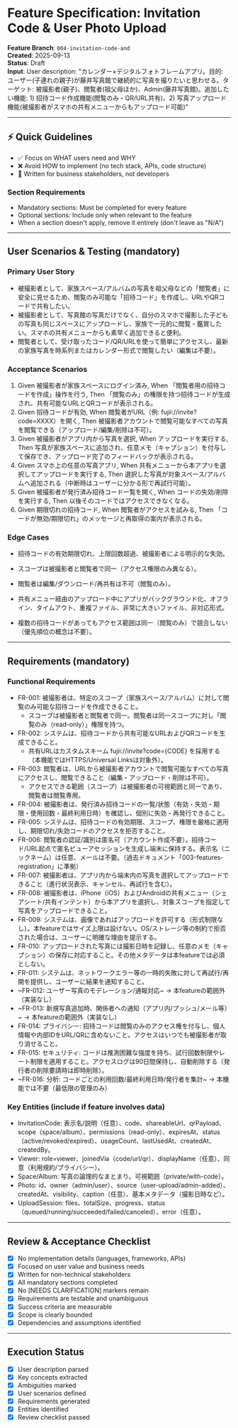 # Feature Specification: Invitation Code & User Photo Upload

**Feature Branch**: `004-invitation-code-and`  
**Created**: 2025-09-13  
**Status**: Draft  
**Input**: User description: "カレンダー×デジタルフォトフレームアプリ。目的: ユーザー(子連れの親子)が藤井写真館で継続的に写真を撮りたいと思わせる。ターゲット: 被撮影者(親子)、閲覧者(祖父母ほか)、Admin(藤井写真館)。追加したい機能: 1) 招待コード作成機能(閲覧のみ・QR/URL共有)、2) 写真アップロード機能(被撮影者がスマホの共有メニューからもアップロード可能)"

---

## ⚡ Quick Guidelines
- ✅ Focus on WHAT users need and WHY
- ❌ Avoid HOW to implement (no tech stack, APIs, code structure)
- 👥 Written for business stakeholders, not developers

### Section Requirements
- Mandatory sections: Must be completed for every feature
- Optional sections: Include only when relevant to the feature
- When a section doesn't apply, remove it entirely (don't leave as "N/A")

---

## User Scenarios & Testing (mandatory)

### Primary User Story
- 被撮影者として、家族スペース/アルバムの写真を祖父母などの「閲覧者」に安全に見せるため、閲覧のみ可能な「招待コード」を作成し、URLやQRコードで共有したい。
- 被撮影者として、写真館の写真だけでなく、自分のスマホで撮影した子どもの写真も同じスペースにアップロードし、家族で一元的に閲覧・鑑賞したい。スマホの共有メニューからも素早く追加できると便利。
- 閲覧者として、受け取ったコード/QR/URLを使って簡単にアクセスし、最新の家族写真を時系列またはカレンダー形式で閲覧したい（編集は不要）。
 

### Acceptance Scenarios
1. Given 被撮影者が家族スペースにログイン済み, When 「閲覧者用の招待コードを作成」操作を行う, Then 「閲覧のみ」の権限を持つ招待コードが生成され、共有可能なURLとQRコードが表示される。
2. Given 招待コードが有効, When 閲覧者がURL（例: fujii://invite?code=XXXX）を開く, Then 被撮影者アカウントで閲覧可能なすべての写真を閲覧できる（アップロード/編集/削除は不可）。
3. Given 被撮影者がアプリ内から写真を選択, When アップロードを実行する, Then 写真が家族スペースに追加され、任意メモ（キャプション）を付与して保存でき、アップロード完了のフィードバックが表示される。
4. Given スマホ上の任意の写真アプリ, When 共有メニューから本アプリを選択してアップロードを実行する, Then 選択した写真が対象スペース/アルバムへ追加される（中断時はユーザーに分かる形で再試行可能）。
5. Given 被撮影者が発行済み招待コード一覧を開く, When コードの失効/削除を実行する, Then 以後そのコードではアクセスできなくなる。
6. Given 期限切れの招待コード, When 閲覧者がアクセスを試みる, Then 「コードが無効/期限切れ」のメッセージと再取得の案内が表示される。

### Edge Cases
- 招待コードの有効期限切れ、上限回数超過、被撮影者による明示的な失効。
- スコープは被撮影者と閲覧者で同一（アクセス権限のみ異なる）。
- 閲覧者は編集/ダウンロード/再共有は不可（閲覧のみ）。
- 共有メニュー経由のアップロード中にアプリがバックグラウンド化、オフライン、タイムアウト、重複ファイル、非常に大きいファイル、非対応形式。
 
- 複数の招待コードがあってもアクセス範囲は同一（閲覧のみ）で競合しない（優先順位の概念は不要）。

---

## Requirements (mandatory)

### Functional Requirements
- FR-001: 被撮影者は、特定のスコープ（家族スペース/アルバム）に対して閲覧のみ可能な招待コードを作成できること。
	- スコープは被撮影者と閲覧者で同一。閲覧者は同一スコープに対し「閲覧のみ（read-only）」権限を持つ。
- FR-002: システムは、招待コードから共有可能なURLおよびQRコードを生成できること。
	- 共有URLはカスタムスキーム fujii://invite?code={CODE} を採用する（本機能ではHTTPS/Universal Linksは対象外）。
- FR-003: 閲覧者は、URLから被撮影者アカウントで閲覧可能なすべての写真にアクセスし、閲覧できること（編集・アップロード・削除は不可）。
	- アクセスできる範囲（スコープ）は被撮影者の可視範囲と同一であり、閲覧者は閲覧専用。
- FR-004: 被撮影者は、発行済み招待コードの一覧/状態（有効・失効・期限・使用回数・最終利用日時）を確認し、個別に失効・再発行できること。
- FR-005: システムは、招待コードの有効期限、スコープ、権限を厳格に適用し、期限切れ/失効コードのアクセスを拒否すること。
- FR-006: 閲覧者の認証/識別は匿名可（アカウント作成不要）。招待コード/URL起点で匿名ビューアセッションを生成し端末に保持する。表示名（ニックネーム）は任意、メールは不要。（過去ドキュメント「003-features-registration」に準拠）
- FR-007: 被撮影者は、アプリ内から端末内の写真を選択してアップロードできること（進行状況表示、キャンセル、再試行を含む）。
- FR-008: 被撮影者は、iPhone（iOS）およびAndroidの共有メニュー（シェアシート/共有インテント）から本アプリを選択し、対象スコープを指定して写真をアップロードできること。
- FR-009: システムは、画像であればアップロードを許可する（形式制限なし）。本featureではサイズ上限は設けない。OS/ストレージ等の制約で拒否された場合は、ユーザーに明確な理由を提示する。
- FR-010: アップロードされた写真には撮影日時を記録し、任意のメモ（キャプション）の保存に対応すること。その他メタデータは本featureでは必須としない。
- FR-011: システムは、ネットワークエラー等の一時的失敗に対して再試行/再開を提供し、ユーザーに結果を通知すること。
- ~FR-012: ユーザー写真のモデレーション/通報対応~ → 本featureの範囲外（実装なし）
- ~FR-013: 新規写真追加時、関係者への通知（アプリ内/プッシュ/メール等）~ → 本featureの範囲外（実装なし）
- FR-014: プライバシー: 招待コードは閲覧のみのアクセス権を付与し、個人情報や内部IDをURL/QRに含めないこと。アクセスはいつでも被撮影者が取り消せること。
- FR-015: セキュリティ: コードは推測困難な強度を持ち、試行回数制限やレート制限を適用すること。アクセスログは90日間保持し、自動削除する（発行者の削除要請時は即時削除）。
- ~FR-016: 分析: コードごとの利用回数/最終利用日時/発行者を集計~ → 本機能では不要（最低限の管理のみ）

### Key Entities (include if feature involves data)
- InvitationCode: 表示名/説明（任意）、code、shareableUrl、qrPayload、scope（space/album）、permissions（read-only）、expiresAt、status（active/revoked/expired）、usageCount、lastUsedAt、createdAt、createdBy。
- Viewer: role=viewer、joinedVia（code/url/qr）、displayName（任意）、同意（利用規約/プライバシー）。
- Space/Album: 写真の論理的なまとまり。可視範囲（private/with-code）。
- Photo: id、owner（admin/user）、source（user-upload/admin-added）、createdAt、visibility、caption（任意）、基本メタデータ（撮影日時など）。
- UploadSession: files、totalSize、progress、status（queued/running/succeeded/failed/canceled）、error（任意）。

---

## Review & Acceptance Checklist
- [x] No implementation details (languages, frameworks, APIs)
- [x] Focused on user value and business needs
- [x] Written for non-technical stakeholders
- [x] All mandatory sections completed
- [x] No [NEEDS CLARIFICATION] markers remain
- [x] Requirements are testable and unambiguous  
- [x] Success criteria are measurable
- [x] Scope is clearly bounded
- [x] Dependencies and assumptions identified

---

## Execution Status
- [x] User description parsed
- [x] Key concepts extracted
- [x] Ambiguities marked
- [x] User scenarios defined
- [x] Requirements generated
- [x] Entities identified
- [x] Review checklist passed
